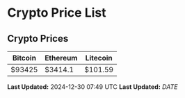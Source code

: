 # Crypto Price List

## Crypto Prices
| Bitcoin | Ethereum | Litecoin |
| ------- | -------- | -------- |
| $93425 | $3414.1 | $101.59 |
**Last Updated:** 2024-12-30 07:49 UTC
**Last Updated:** $DATE$
